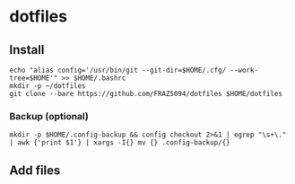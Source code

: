 # dotfiles
## Install
```
echo "alias config='/usr/bin/git --git-dir=$HOME/.cfg/ --work-tree=$HOME'" >> $HOME/.bashrc
mkdir -p ~/dotfiles
git clone --bare https://github.com/FRAZ5094/dotfiles $HOME/dotfiles
```
### Backup (optional)
```
mkdir -p $HOME/.config-backup && config checkout 2>&1 | egrep "\s+\." | awk {'print $1'} | xargs -I{} mv {} .config-backup/{}
```

## Add files
